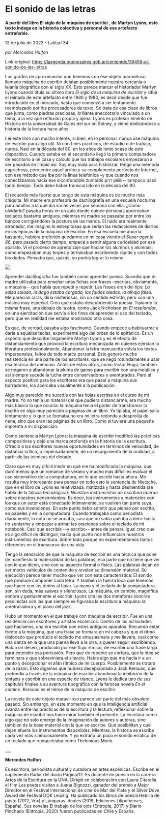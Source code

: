 # El sonido de las letras

**A partir del libro El siglo de la máquina de escribir , de Martyn Lyons, este texto indaga en la historia colectiva y personal de ese artefacto entrañable.**

12 de julio de 2023 - Latitud 34

_por Mercedes Halfon_

Link original: https://laagenda.buenosaires.gob.ar/contenido/39458-el-sonido-de-las-letras



Los grados de aproximación que tenemos con ese objeto maravilloso llamado máquina de escribir delatan posiblemente nuestra cercanía o lejanía biográfica con el siglo XX. Esto parece marcar el historiador Martyn Lyons cuando titula su último libro *El siglo de la máquina de escribir* y sitúa el reinado de este artefacto entre 1880 y 1980, es decir desde que fue introducido en el mercado, hasta que comenzó a ser lentamente reemplazado por los procesadores de texto. Se trata de esa clase de libros que junta, como piedras preciosas, brillante anecdotario vinculado a un tema, a la vez que reflexión propia y ajena. Lyons es profesor emérito de Historia en la universidad de Gales del sur en Sidney, y viene dedicándose a historia de la lectura hace años.




Leí este libro con mucho interés, si bien, en lo personal, nunca use máquina de escribir para algo útil. Ni con fines prácticos, de estudio o de trabajo, nunca. Nací en la década del 80, en los años de lento ocaso de este dispositivo. Cuando estaba en el secundario llegó la primera computadora de escritorio a mi casa y calculo que los trabajos escolares empezaron a ser pasados en limpio así. Soy muy mala para historizar, tengo una memoria caprichosa, pero entre aquel arribo y su complemento perfecto de Internet, con ese método que iba por la línea telefónica –y que cuando nos conectábamos hacia ese inconfundible zumbido prrr piiiiii-- tampoco pasó tanto tiempo. Todo debe haber transcurrido en la década del 90.




El recuerdo más fuerte que tengo de esta máquina es de mucho más chiquita. Mi madre era profesora de dactilografía en una escuela nocturna para adultos a la que iba varias veces por semana con ella. ¿Cómo olvidarlo? pasaba horas en un aula donde quince personas aporreaban teclados bastante antiguos, mientras mi madre se paseaba por entre los bancos corrigiéndoles la postura de las manos. El ruido era realmente atronador, me imagino lo estrepitosas que serían las redacciones de diarios en las épocas de la máquina de escribir. En esa escuela me aburría bastante, hubiera preferido quedarme en mi casa viendo el *Super agente 86*, pero pasado cierto tiempo, empecé a sentir alguna curiosidad por ese aparato. Vi el proceso de aprendizaje que hacían los alumnos y alumnas: cómo empezaban muy torpes y terminaban escribiendo rápido y con todos los dedos. Pensaba que, quizás, yo podría lograr lo mismo.




![](https://cdn.feater.me/files/images/2047751/03b5570a-3e46-43d2-b765-83eb6178431a.png)




Aprender dactilografía fue también como aprender poesía. Sucedía que mi madre utilizaba para enseñar unas fichas con frases –escritas, obviamente, a máquina-- que había que repetir y repetir. Las frases eran del tipo: *La salsa salada, la daga estaba cargada, las faldas aladas, la alhaja falsa*. Me parecían raras, diría misteriosas, sin un sentido estricto, pero con una música muy especial. Creo que estaba descubriendo la poesía. Tipiando la misma frase, una debajo de la otra, como Jack Nicholson en *El resplandor*, en una ejercitación que servía a los fines de aprender el uso del teclado, pero que en realidad me estaba mostrando otra cosa.




Es que, de verdad, pasaba algo fascinante. Cuando empecé a habituarme a darle a aquellas teclas, experimenté algo del orden de lo epifánico. Es un aspecto que describe largamente Martyn Lyons y es el efecto de distanciamiento que provocó la escritura mecanizada en quienes ejercían la literatura profesionalmente. Abandonar la letra manuscrita volvía los textos impersonales, faltos de toda marca personal. Esto generó mucha resistencia en una parte de los escritores, que se negó rotundamente a usar esa técnica del demonio. Antes de estos otros, como Víctor Hugo, también se negaron a abandonar la pluma de ganso para escribir con una metálica y así siempre sucede la lucha entre conservadores y aventurados. Pero el aspecto positivo para los escritores era que pasar a máquina sus borradores, los acercaba visualmente a la publicación.




Algo muy parecido me sucedía con las hojas escritas en el curso de mi madre. Yo no tenía un material del que pudiera distanciarme, era mucho más básico lo que ocurría: la máquina tenía el poder de transformar lo escrito en algo muy parecido a páginas de un libro. Yo tipiaba, el papel salía lentamente y lo que se formaba no era mi letra redonda y desprolija de nena, sino que eran las páginas de un libro. Como si tuviera una pequeña imprenta a mi disposición.




Como sentencia Martyn Lyons: la máquina de escribir modificó las prácticas compositivas y dejó una marca profunda en la historia de la escritura. Ofreció a los escritores nuevas oportunidades en términos de velocidad, de distancia crítica, o impensadamente, de un resurgimiento de la oralidad, a partir de las técnicas del dictado.




Claro que es muy difícil medir en qué me ha modificado la máquina, que duró menos que un romance de verano y mucho más difícil es evaluar el uso sistemático de la computadora, en lo que escribí hasta ahora. Me resulta muy interesante para pensar en todo esto la sentencia de Nietzche, que en el libro de Lyons es relativizada, matizada y hasta desmentida (se habla de la falacia tecnológica): *Nuestros instrumentos de escritura operan sobre nuestros pensamientos.* Es decir, los instrumentos y materiales con los que un autor está conectado íntimamente, se vuelven tan parte suya, como sus invenciones. En este punto debo admitir que pienso por escrito, en papeles y en la computadora. Cuando trabajaba como periodista diariamente, la nota no se armaba, casi que no sabía qué iba a decir hasta no sentarme y empezar a armar las oraciones sobre el teclado de mi notebook. Casi que escribía --y escribo-- antes de pensar. Igual creo que es algo difícil de distinguir, hasta qué punto nos influencian nuestros instrumentos de escritura. Sobre todo porque no experimentamos tantos diferentes en el transcurso de una vida.




Tengo la sensación de que la máquina de escribir es una técnica que pone de manifiesto la materialidad de las palabras, esa parte que no tiene que ver con lo que dicen, sino con su aspecto formal o físico. Las palabras dejan de ser meros vehículos de contenido y revelan su dimensión material. Su ejecución parece tener mucho que ver con esta característica: El sonido que produce componer cada letra. Y también la fuerza loca que tenemos que hacer con los dedos al tipiar. La mano y el teclado de la computadora son, sin duda, más suaves y silenciosos. La máquina, en cambio, magnifica sonora y gestualmente el escribir. Lyons cita las dos metáforas sonoras predilectas con las que siempre se figuraba la escritura a máquina: la ametralladora y el piano del jazz.




Hubo un momento en el que trabajé con máquina de escribir. Fue en una residencia con escritores y artistas escénicos. Dentro de las actividades que hacíamos, una era escribir con estos antiguos aparatos. Recuerdo estar frente a la máquina, que una frase se formara en mi cabeza y que el ritmo dislocado que producía el teclado me entusiasmara y me llevara, casi como una danza en la que una pierna lleva a la otra, a querer seguir escribiendo. Había un deseo, producido por ese flujo rítmico, de escribir una frase larga para extender esa percusión. Pero que de repente se cortara, que la idea se terminara y que sobreviniera el silencio. Había algo que me hacía ir a un punto y decepcionar el afán rítmico de mi cuerpo. Posiblemente se tratara de la razón. Esto digamos que hubiera decepcionado a Jack Kerouac, que pretendía a través de la máquina de escribir abandonar la inhibición de la sintaxis y escribir en una especie de trance. Lyons le dedica uno de sus capítulos finales a su aventura tipográfica con la famosa novela *En el camino*. Kerouac es el héroe de la máquina de escribir.




La novela de este objeto maravilloso parece ser parte del más obsoleto pasado. Sin embargo, en este momento en que la inteligencia artificial avanza entre las prácticas de la escritura y la lectura, reflexionar sobre la máquina de escribir nos hace mirar también el presente. La escritura como algo que no solo emerge de la imaginación de autores y autoras, sino también de la base material con la que se escribe. Qué posibilitan y qué dejan afuera los instrumentos disponibles. Mientras, la historia se escribe cada vez más silenciosamente. Y yo extraño un poco el sonido errático de un teclado que repiqueteaba como Thelonious Monk.




\_\_\_




**Mercedes Halfon**




Es escritora, periodista cultural y curadora en artes escénicas. Escribe en el suplemento Radar del diario Página/12. Es docente de poesía en la carrera Artes de la Escritura en la UNA. Dirigió en colaboración con Laura Citarella el film Las poetas visitan a Juana Bignozzi, ganador del premio a Mejor Director en el Festival Internacional de cine de Mar del Plata y el Silver Dove Award del Festival DOK Leipzig. Ha publicado los libros de poesía Hebilla de pasto (2012, Vox) y Lámparas ideales (2019, Ediciones Liliputienses, España). Sus novelas El trabajo de los ojos (Entropía, 2017) y Diario Pinchado (Entropía, 2020) fueron publicadas en Chile y España.




